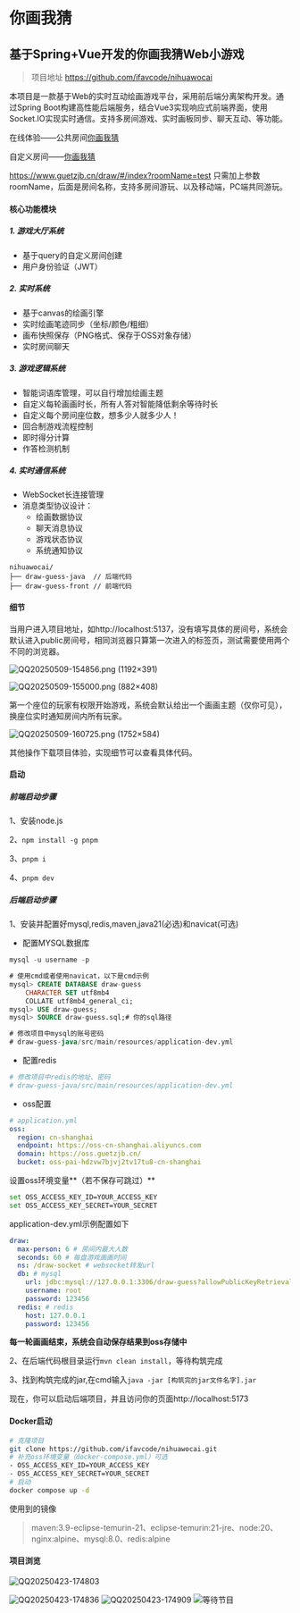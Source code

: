 # 你画我猜

## 基于Spring+Vue开发的你画我猜Web小游戏

> 项目地址 https://github.com/ifavcode/nihuawocai

本项目是一款基于Web的实时互动绘画游戏平台，采用前后端分离架构开发。通过Spring Boot构建高性能后端服务，结合Vue3实现响应式前端界面，使用Socket.IO实现实时通信。支持多房间游戏、实时画板同步、聊天互动、等功能。

在线体验——公共房间[你画我猜](https://www.guetzjb.cn/draw/#/index)

自定义房间——[你画我猜](https://www.guetzjb.cn/draw/#/index?roomName=test)

https://www.guetzjb.cn/draw/#/index?roomName=test
只需加上参数roomName，后面是房间名称，支持多房间游玩、以及移动端，PC端共同游玩。

#### 核心功能模块

##### 1. 游戏大厅系统

- 基于query的自定义房间创建
- 用户身份验证（JWT）

##### 2. 实时系统

- 基于canvas的绘画引擎
- 实时绘画笔迹同步（坐标/颜色/粗细）
- 画布快照保存（PNG格式、保存于OSS对象存储）
- 实时房间聊天

##### 3. 游戏逻辑系统

- 智能词语库管理，可以自行增加绘画主题
- 自定义每轮画画时长，所有人答对智能降低剩余等待时长
- 自定义每个房间座位数，想多少人就多少人！
- 回合制游戏流程控制
- 即时得分计算
- 作答检测机制

##### 4. 实时通信系统

- WebSocket长连接管理
- 消息类型协议设计：
  - 绘画数据协议
  - 聊天消息协议
  - 游戏状态协议
  - 系统通知协议

```plaintext
nihuawocai/
├── draw-guess-java  // 后端代码
├── draw-guess-front // 前端代码
```

#### 细节

当用户进入项目地址，如http://localhost:5137，没有填写具体的房间号，系统会默认进入public房间号，相同浏览器只算第一次进入的标签页，测试需要使用两个不同的浏览器。

![QQ20250509-154856.png (1192×391)](https://ifavcode.github.io/images/QQ20250509-154856.png)

![QQ20250509-155000.png (882×408)](https://ifavcode.github.io/images/QQ20250509-155000.png)

第一个座位的玩家有权限开始游戏，系统会默认给出一个画画主题（仅你可见），换座位实时通知房间内所有玩家。

![QQ20250509-160725.png (1752×584)](https://ifavcode.github.io/images/QQ20250509-160725.png)

其他操作下载项目体验，实现细节可以查看具体代码。

#### 启动

##### **前端启动步骤**

1、安装node.js

2、`npm install -g pnpm`

3、`pnpm i`

4、`pnpm dev`

##### **后端启动步骤**

1、安装并配置好mysql,redis,maven,java21(必选)和navicat(可选)

- 配置MYSQL数据库

```sql
mysql -u username -p

# 使用cmd或者使用navicat，以下是cmd示例
mysql> CREATE DATABASE draw-guess
    CHARACTER SET utf8mb4
    COLLATE utf8mb4_general_ci;
mysql> USE draw-guess;
mysql> SOURCE draw-guess.sql;# 你的sql路径

# 修改项目中mysql的账号密码
# draw-guess-java/src/main/resources/application-dev.yml
```

- 配置redis

```sh
# 修改项目中redis的地址、密码
# draw-guess-java/src/main/resources/application-dev.yml
```

- oss配置

```yaml
# application.yml
oss:
  region: cn-shanghai
  endpoint: https://oss-cn-shanghai.aliyuncs.com
  domain: https://oss.guetzjb.cn/
  bucket: oss-pai-hdzvw7bjvj2tv17tu8-cn-shanghai
```

设置oss环境变量**（若不保存可跳过）**

```sh
set OSS_ACCESS_KEY_ID=YOUR_ACCESS_KEY
set OSS_ACCESS_KEY_SECRET=YOUR_SECRET
```

application-dev.yml示例配置如下

```yml
draw:
  max-person: 6 # 房间内最大人数
  seconds: 60 # 每盘游戏画画时间
  ns: /draw-socket # websocket转发url
  db: # mysql
    url: jdbc:mysql://127.0.0.1:3306/draw-guess?allowPublicKeyRetrieval=true&useUnicode=true&characterEncoding=utf-8&useSSL=false&serverTimezone=Asia/Shanghai
    username: root
    password: 123456
  redis: # redis
    host: 127.0.0.1
    password: 123456
```

**每一轮画画结束，系统会自动保存结果到oss存储中**

2、在后端代码根目录运行`mvn clean install`，等待构筑完成

3、找到构筑完成的jar,在cmd输入`java -jar [构筑完的jar文件名字].jar`

现在，你可以启动后端项目，并且访问你的页面http://localhost:5173

#### Docker启动

```sh
# 克隆项目
git clone https://github.com/ifavcode/nihuawocai.git
# 补充oss环境变量（docker-compose.yml）可选
- OSS_ACCESS_KEY_ID=YOUR_ACCESS_KEY
- OSS_ACCESS_KEY_SECRET=YOUR_SECRET
# 启动
docker compose up -d
```

使用到的镜像

> maven:3.9-eclipse-temurin-21、eclipse-temurin:21-jre、node:20、nginx:alpine、mysql:8.0、redis:alpine

#### 项目浏览

![QQ20250423-174803](https://ifavcode.github.io/images/QQ20250423-174803.png)

![QQ20250423-174836](https://ifavcode.github.io/images/QQ20250423-174836.png)
![QQ20250423-174909](https://ifavcode.github.io/images/QQ20250423-174909.png)
![等待节目](https://ifavcode.github.io/images/等待节目.png)

